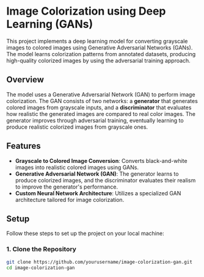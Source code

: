 # Image Colorization using Deep Learning (GANs)

This project implements a deep learning model for converting grayscale images to colored images using Generative Adversarial Networks (GANs). The model learns colorization patterns from annotated datasets, producing high-quality colorized images by using the adversarial training approach.

## Overview

The model uses a Generative Adversarial Network (GAN) to perform image colorization. The GAN consists of two networks: a **generator** that generates colored images from grayscale inputs, and a **discriminator** that evaluates how realistic the generated images are compared to real color images. The generator improves through adversarial training, eventually learning to produce realistic colorized images from grayscale ones.

## Features

- **Grayscale to Colored Image Conversion**: Converts black-and-white images into realistic colored images using GANs.
- **Generative Adversarial Network (GAN)**: The generator learns to produce colorized images, and the discriminator evaluates their realism to improve the generator's performance.
- **Custom Neural Network Architecture**: Utilizes a specialized GAN architecture tailored for image colorization.

## Setup

Follow these steps to set up the project on your local machine:

### 1. Clone the Repository

```bash
git clone https://github.com/yourusername/image-colorization-gan.git
cd image-colorization-gan
